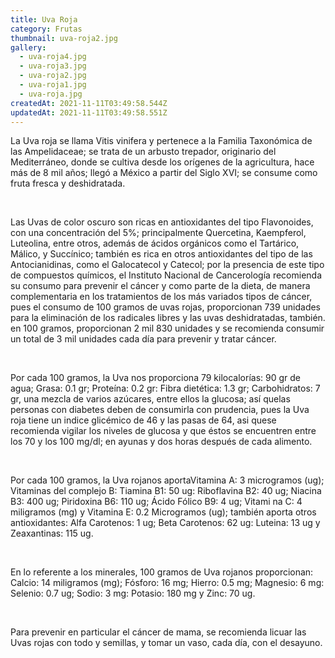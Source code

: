 ```yaml
---
title: Uva Roja
category: Frutas
thumbnail: uva-roja2.jpg
gallery:
  - uva-roja4.jpg
  - uva-roja3.jpg
  - uva-roja2.jpg
  - uva-roja1.jpg
  - uva-roja.jpg
createdAt: 2021-11-11T03:49:58.544Z
updatedAt: 2021-11-11T03:49:58.551Z
---
```

La Uva roja se llama Vitis vinifera y pertenece a la Familia Taxonómica de las Ampelidaceae; se trata de un arbusto trepador, originario del Mediterráneo, donde se cultiva desde los orígenes de la agricultura, hace más de 8 mil años; llegó a México a partir del Siglo XVI; se consume como fruta fresca y deshidratada.

<br/>

Las Uvas de color oscuro son ricas en antioxidantes del tipo Flavonoides, con una concentración del 5%; principalmente Quercetina, Kaempferol, Luteolina, entre otros, además de ácidos orgánicos como el Tartárico, Málico, y Succínico; también es rica en otros antioxidantes del tipo de las Antocianidinas, como el Galocatecol y Catecol; por la presencia de este tipo de compuestos químicos, el Instituto Nacional de Cancerología recomienda su consumo para prevenir el cáncer y como parte de la dieta, de manera complementaria en los tratamientos de los más variados tipos de cáncer, pues el consumo de 100 gramos de uvas rojas, proporcionan 739 unidades para la eliminación de los radicales libres y las uvas deshidratadas, también. en 100 gramos, proporcionan 2 mil 830 unidades y se recomienda consumir un total de 3 mil unidades cada día para prevenir y tratar cáncer.

<br/>

Por cada 100 gramos, la Uva nos proporciona 79 kilocalorías: 90 gr de agua; Grasa: 0.1 gr; Proteína: 0.2 gr: Fibra dietética: 1.3 gr; Carbohidratos: 7 gr, una mezcla de varios azúcares, entre ellos la glucosa; así quelas personas con diabetes deben de consumirla con prudencia, pues la Uva roja tiene un indice glicémico de 46 y las pasas de 64, asi quese recomienda vigilar los niveles de glucosa y que éstos se encuentren entre los 70 y los 100 mg/dl; en ayunas y dos horas después de cada alimento.

<br/>

Por cada 100 gramos, la Uva rojanos aportaVitamina A: 3 microgramos (ug); Vitaminas del complejo B: Tiamina B1: 50 ug: Riboflavina B2: 40 ug; Niacina B3: 400 ug; Piridoxina B6: 110 ug; Ácido Fólico B9: 4 ug; Vitami na C: 4 miligramos (mg) y Vitamina E: 0.2 Microgramos (ug); también aporta otros antioxidantes: Alfa Carotenos: 1 ug; Beta Carotenos: 62 ug: Luteina: 13 ug y Zeaxantinas: 115 ug.

<br/>

En lo referente a los minerales, 100 gramos de Uva rojanos proporcionan: Calcio: 14 miligramos (mg); Fósforo: 16 mg; Hierro: 0.5 mg; Magnesio: 6 mg: Selenio: 0.7 ug; Sodio: 3 mg: Potasio: 180 mg y Zinc: 70 ug.

<br/>

Para prevenir en particular el cáncer de mama, se recomienda licuar las Uvas rojas con todo y semillas, y tomar un vaso, cada día, con el desayuno.